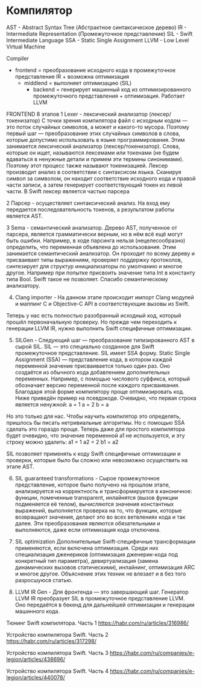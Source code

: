 #  Компилятор

AST - Abstract Syntax Tree (Абстрактное синтаксическое дерево)
IR - Intermediate Representation (Промежуточное представление)
SIL - Swift Intermediate Language
SSA - Static Single Assignment
LLVM - Low Level Virtual Machine


Compiler
- frontend = преобразование исходного кода в промежуточное представление IR + возможна оптимизация
  - middlend = выполняет оптимизацию (SIL)
    - backend = генерирует машинный код из оптимизированного промежуточного представления + оптимизация. Работает LLVM

 FRONTEND 8 этапов
 1 Lexer - лексический анализатор (лексер/токенизатор)
    С точки зрения компилятора файл с исходным кодом — это поток случайных символов, а может и какого-то мусора. Поэтому первый шаг — преобразование этих случайных символов в слова, которые допустимо использовать в языке программирования. Этим занимается лексический анализатор (лексер/токенизатор). Слова, которые он ищет, называются лексемами или токенами (не будем вдаваться в ненужные детали и примем эти термины синонимами). Поэтому этот процесс также называют токенизацией. Лексер производит анализ в соответствии с синтаксисом языка. Сканируя символ за символом, он находит соответствие исходного кода и правой части записи, а затем генерирует соответствующий токен из левой части.
    В Swift лексер является частью парсера

 2 Парсер - осуществляет синтаксический анализ. На вход ему передается последовательность токенов, а результатом работы является AST.

 3 Sema - семантический анализатор. Дерево AST, полученное от парсера, является грамматически верным, но в нём всё ещё могут быть ошибки. Например, в ходе парсинга нельзя (нецелесообразно) определить, что переменная объявлена до использования. Этим занимается семантический анализатор. Он проходит по всему дереву и присваивает типы выражениям, проверяет поддержку протоколов, синтезирует для структур инициализаторы по умолчанию и многое другое.
    Например при попытке присвоить значение типа Int в константу типа Bool. Swift такое не позволяет. Спасибо семантическому анализатору.

 4. Clang importer - На данном этапе происходит импорт Clang модулей и маппинг C и Objective-C API в соответствующие вызовы из Swift.
 
 Теперь у нас есть полностью разобранный исходный код, который прошёл первоначальную проверку. Но прежде чем переходить к генерации LLVM IR, нужно выполнить Swift специфичные оптимизации.
 
  5. SILGen - Следующий шаг — преобразование типизированного AST в сырой SIL. SIL — это специально созданное для Swift промежуточное представление. SIL имеет SSA форму. Static Single Assignment (SSA) — представление кода, в котором каждой переменной значение присваивается только один раз. Оно создаётся из обычного кода добавлением дополнительных переменных. Например, с помощью числового суффикса, который обозначает версию переменной после каждого присваивания. Благодаря этой форме компилятору проще оптимизировать код. Ниже приведён пример на псевдокоде. Очевидно, что первая строка является ненужной:
a = 1
a = 2
b = a

Но это только для нас. Чтобы научить компилятор это определять, пришлось бы писать нетривиальные алгоритмы. Но с помощью SSA сделать это гораздо проще. Теперь даже для простого компилятора будет очевидно, что значение переменной a1 не используется, и эту строку можно удалить:
a1 = 1
a2 = 2
b1 = a2

SIL позволяет применять к коду Swift специфичные оптимизации и проверки, которые было бы сложно или невозможно осуществить на этапе AST.
  
 6. SIL guaranteed transformations - Сырое промежуточное представление, которое было получено на прошлом этапе, анализируется на корректность и трансформируется в каноничное: функции, помеченные transparent, инлайнятся (вызов функции подменяется её телом), вычисляются значения константных выражений, выполняется проверка на то, что функции, которые возвращают значения, делают это во всех ветвлениях кода и так далее.
  Эти преобразования являются обязательными и выполняются, даже если оптимизация кода отключена.
 
 7. SIL optimization
 Дополнительные Swift-специфичные трансформации применяются, если включена оптимизация. Среди них специализация дженериков (оптимизация дженерик-кода под конкретный тип параметра), девиртуализация (замена динамических вызовов статическими), инлайнинг, оптимизация ARC и многое другое. Объяснение этих техник не влезает и в без того разросшуюся статью.
 
 8. LLVM IR Gen - Для фронтенда — это завершающий шаг. Генератор LLVM IR преобразует SIL в промежуточное представление LLVM. Оно передаётся в бекенд для дальнейшей оптимизации и генерации машинного кода.
 
 

Тюнинг Swift компилятора. Часть 1
https://habr.com/ru/articles/316986/

Устройство компилятора Swift. Часть 2
https://habr.com/ru/articles/317298/

Устройство компилятора Swift. Часть 3
https://habr.com/ru/companies/e-legion/articles/438696/

Устройство компилятора Swift. Часть 4
https://habr.com/ru/companies/e-legion/articles/440078/
